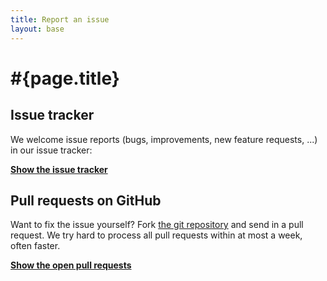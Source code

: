 ```yaml
---
title: Report an issue
layout: base
---
```

# #{page.title}

## Issue tracker

We welcome issue reports (bugs, improvements, new feature requests, ...) in our issue tracker:

**[Show the issue tracker](https://issues.jboss.org/browse/PLANNER)**

## Pull requests on GitHub

Want to fix the issue yourself? Fork [the git repository](#{scm_url}) and send in a pull request.
We try hard to process all pull requests within at most a week, often faster.

**[Show the open pull requests](#{scm_url}/pulls)**
